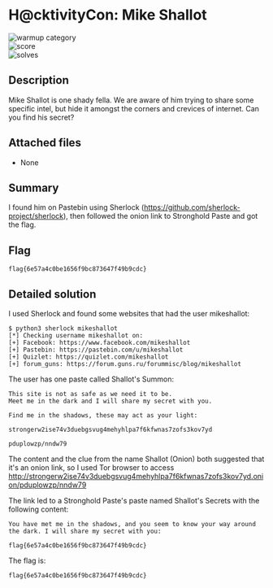 # H@cktivityCon: Mike Shallot
 
![warmup category](https://img.shields.io/badge/Category-OSINT-brightgreen.svg)  
![score](https://img.shields.io/badge/Score_after_CTF-411-blue.svg)  
![solves](https://img.shields.io/badge/Solves-90-lightgrey.svg) 

## Description
Mike Shallot is one shady fella. We are aware of him trying to share some specific intel, but hide it amongst the corners and crevices of internet. Can you find his secret?

## Attached files
- None

## Summary
I found him on Pastebin using Sherlock (https://github.com/sherlock-project/sherlock), then followed the onion link to Stronghold Paste and got the flag.

## Flag
```
flag{6e57a4c0be1656f9bc873647f49b9cdc}
```

## Detailed solution
I used Sherlock and found some websites that had the user mikeshallot:
```
$ python3 sherlock mikeshallot
[*] Checking username mikeshallot on:
[+] Facebook: https://www.facebook.com/mikeshallot
[+] Pastebin: https://pastebin.com/u/mikeshallot
[+] Quizlet: https://quizlet.com/mikeshallot
[+] forum_guns: https://forum.guns.ru/forummisc/blog/mikeshallot
```
The user has one paste called Shallot's Summon:
```
This site is not as safe as we need it to be. 
Meet me in the dark and I will share my secret with you.

Find me in the shadows, these may act as your light:

strongerw2ise74v3duebgsvug4mehyhlpa7f6kfwnas7zofs3kov7yd

pduplowzp/nndw79
```
The content and the clue from the name Shallot (Onion) both suggested that it's an onion link, so I used Tor browser to access http://strongerw2ise74v3duebgsvug4mehyhlpa7f6kfwnas7zofs3kov7yd.onion/pduplowzp/nndw79

The link led to a Stronghold Paste's paste named Shallot's Secrets with the following content:
```
You have met me in the shadows, and you seem to know your way around the dark. I will share my secret with you:
  
flag{6e57a4c0be1656f9bc873647f49b9cdc}
```
The flag is:
```
flag{6e57a4c0be1656f9bc873647f49b9cdc}
```
